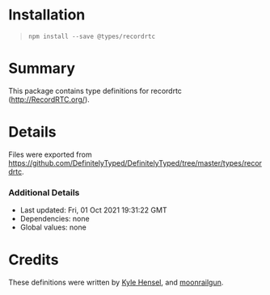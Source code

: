 # Installation
> `npm install --save @types/recordrtc`

# Summary
This package contains type definitions for recordrtc (http://RecordRTC.org/).

# Details
Files were exported from https://github.com/DefinitelyTyped/DefinitelyTyped/tree/master/types/recordrtc.

### Additional Details
 * Last updated: Fri, 01 Oct 2021 19:31:22 GMT
 * Dependencies: none
 * Global values: none

# Credits
These definitions were written by [Kyle Hensel](https://github.com/k-yle), and [moonrailgun](https://github.com/moonrailgun).
